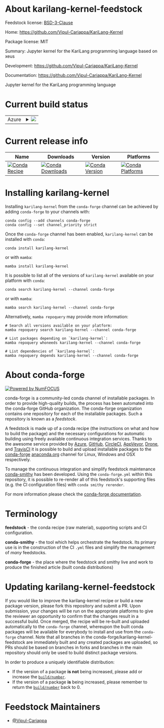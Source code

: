 About karilang-kernel-feedstock
===============================

Feedstock license: [BSD-3-Clause](https://github.com/conda-forge/karilang-kernel-feedstock/blob/main/LICENSE.txt)

Home: https://github.com/Vipul-Cariappa/KariLang-Kernel

Package license: MIT

Summary: Jupyter kernel for the KariLang programming language based on xeus

Development: https://github.com/Vipul-Cariappa/KariLang-Kernel

Documentation: https://github.com/Vipul-Cariappa/KariLang-Kernel

Jupyter kernel for the KariLang programming language

Current build status
====================


<table>
    
  <tr>
    <td>Azure</td>
    <td>
      <details>
        <summary>
          <a href="https://dev.azure.com/conda-forge/feedstock-builds/_build/latest?definitionId=21601&branchName=main">
            <img src="https://dev.azure.com/conda-forge/feedstock-builds/_apis/build/status/karilang-kernel-feedstock?branchName=main">
          </a>
        </summary>
        <table>
          <thead><tr><th>Variant</th><th>Status</th></tr></thead>
          <tbody><tr>
              <td>linux_64</td>
              <td>
                <a href="https://dev.azure.com/conda-forge/feedstock-builds/_build/latest?definitionId=21601&branchName=main">
                  <img src="https://dev.azure.com/conda-forge/feedstock-builds/_apis/build/status/karilang-kernel-feedstock?branchName=main&jobName=linux&configuration=linux%20linux_64_" alt="variant">
                </a>
              </td>
            </tr><tr>
              <td>osx_64</td>
              <td>
                <a href="https://dev.azure.com/conda-forge/feedstock-builds/_build/latest?definitionId=21601&branchName=main">
                  <img src="https://dev.azure.com/conda-forge/feedstock-builds/_apis/build/status/karilang-kernel-feedstock?branchName=main&jobName=osx&configuration=osx%20osx_64_" alt="variant">
                </a>
              </td>
            </tr><tr>
              <td>win_64</td>
              <td>
                <a href="https://dev.azure.com/conda-forge/feedstock-builds/_build/latest?definitionId=21601&branchName=main">
                  <img src="https://dev.azure.com/conda-forge/feedstock-builds/_apis/build/status/karilang-kernel-feedstock?branchName=main&jobName=win&configuration=win%20win_64_" alt="variant">
                </a>
              </td>
            </tr>
          </tbody>
        </table>
      </details>
    </td>
  </tr>
</table>

Current release info
====================

| Name | Downloads | Version | Platforms |
| --- | --- | --- | --- |
| [![Conda Recipe](https://img.shields.io/badge/recipe-karilang--kernel-green.svg)](https://anaconda.org/conda-forge/karilang-kernel) | [![Conda Downloads](https://img.shields.io/conda/dn/conda-forge/karilang-kernel.svg)](https://anaconda.org/conda-forge/karilang-kernel) | [![Conda Version](https://img.shields.io/conda/vn/conda-forge/karilang-kernel.svg)](https://anaconda.org/conda-forge/karilang-kernel) | [![Conda Platforms](https://img.shields.io/conda/pn/conda-forge/karilang-kernel.svg)](https://anaconda.org/conda-forge/karilang-kernel) |

Installing karilang-kernel
==========================

Installing `karilang-kernel` from the `conda-forge` channel can be achieved by adding `conda-forge` to your channels with:

```
conda config --add channels conda-forge
conda config --set channel_priority strict
```

Once the `conda-forge` channel has been enabled, `karilang-kernel` can be installed with `conda`:

```
conda install karilang-kernel
```

or with `mamba`:

```
mamba install karilang-kernel
```

It is possible to list all of the versions of `karilang-kernel` available on your platform with `conda`:

```
conda search karilang-kernel --channel conda-forge
```

or with `mamba`:

```
mamba search karilang-kernel --channel conda-forge
```

Alternatively, `mamba repoquery` may provide more information:

```
# Search all versions available on your platform:
mamba repoquery search karilang-kernel --channel conda-forge

# List packages depending on `karilang-kernel`:
mamba repoquery whoneeds karilang-kernel --channel conda-forge

# List dependencies of `karilang-kernel`:
mamba repoquery depends karilang-kernel --channel conda-forge
```


About conda-forge
=================

[![Powered by
NumFOCUS](https://img.shields.io/badge/powered%20by-NumFOCUS-orange.svg?style=flat&colorA=E1523D&colorB=007D8A)](https://numfocus.org)

conda-forge is a community-led conda channel of installable packages.
In order to provide high-quality builds, the process has been automated into the
conda-forge GitHub organization. The conda-forge organization contains one repository
for each of the installable packages. Such a repository is known as a *feedstock*.

A feedstock is made up of a conda recipe (the instructions on what and how to build
the package) and the necessary configurations for automatic building using freely
available continuous integration services. Thanks to the awesome service provided by
[Azure](https://azure.microsoft.com/en-us/services/devops/), [GitHub](https://github.com/),
[CircleCI](https://circleci.com/), [AppVeyor](https://www.appveyor.com/),
[Drone](https://cloud.drone.io/welcome), and [TravisCI](https://travis-ci.com/)
it is possible to build and upload installable packages to the
[conda-forge](https://anaconda.org/conda-forge) [anaconda.org](https://anaconda.org/)
channel for Linux, Windows and OSX respectively.

To manage the continuous integration and simplify feedstock maintenance
[conda-smithy](https://github.com/conda-forge/conda-smithy) has been developed.
Using the ``conda-forge.yml`` within this repository, it is possible to re-render all of
this feedstock's supporting files (e.g. the CI configuration files) with ``conda smithy rerender``.

For more information please check the [conda-forge documentation](https://conda-forge.org/docs/).

Terminology
===========

**feedstock** - the conda recipe (raw material), supporting scripts and CI configuration.

**conda-smithy** - the tool which helps orchestrate the feedstock.
                   Its primary use is in the construction of the CI ``.yml`` files
                   and simplify the management of *many* feedstocks.

**conda-forge** - the place where the feedstock and smithy live and work to
                  produce the finished article (built conda distributions)


Updating karilang-kernel-feedstock
==================================

If you would like to improve the karilang-kernel recipe or build a new
package version, please fork this repository and submit a PR. Upon submission,
your changes will be run on the appropriate platforms to give the reviewer an
opportunity to confirm that the changes result in a successful build. Once
merged, the recipe will be re-built and uploaded automatically to the
`conda-forge` channel, whereupon the built conda packages will be available for
everybody to install and use from the `conda-forge` channel.
Note that all branches in the conda-forge/karilang-kernel-feedstock are
immediately built and any created packages are uploaded, so PRs should be based
on branches in forks and branches in the main repository should only be used to
build distinct package versions.

In order to produce a uniquely identifiable distribution:
 * If the version of a package **is not** being increased, please add or increase
   the [``build/number``](https://docs.conda.io/projects/conda-build/en/latest/resources/define-metadata.html#build-number-and-string).
 * If the version of a package **is** being increased, please remember to return
   the [``build/number``](https://docs.conda.io/projects/conda-build/en/latest/resources/define-metadata.html#build-number-and-string)
   back to 0.

Feedstock Maintainers
=====================

* [@Vipul-Cariappa](https://github.com/Vipul-Cariappa/)

